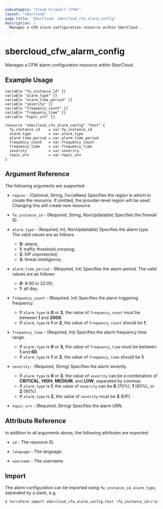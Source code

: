 ```yaml
---
subcategory: "Cloud Firewall (CFW)"
layout: "sbercloud"
page_title: "SberCloud: sbercloud_cfw_alarm_config"
description: |-
  Manages a CFW alarm configuration resource within SberCloud.
---
```


# sbercloud_cfw_alarm_config

Manages a CFW alarm configuration resource within SberCloud.

## Example Usage

```hcl
variable "fw_instance_id" {}
variable "alarm_type" {}
variable "alarm_time_period" {}
variable "severity" {}
variable "frequency_count" {}
variable "frequency_time" {}
variable "topic_urn" {}

resource "sbercloud_cfw_alarm_config" "test" {
  fw_instance_id    = var.fw_instance_id
  alarm_type        = var.alarm_type
  alarm_time_period = var.alarm_time_period
  frequency_count   = var.frequency_count
  frequency_time    = var.frequency_time
  severity          = var.severity
  topic_urn         = var.topic_urn
}
```

## Argument Reference

The following arguments are supported:

* `region` - (Optional, String, ForceNew) Specifies the region in which to create the resource.
  If omitted, the provider-level region will be used. Changing this will create new resource.

* `fw_instance_id` - (Required, String, NonUpdatable) Specifies the firewall ID.

* `alarm_type` - (Required, Int, NonUpdatable) Specifies the alarm type.
  The valid values are as follows.
  + **0**: attack;
  + **1**: traffic threshold crossing;
  + **2**: EIP unprotected;
  + **3**: threat intelligence;

* `alarm_time_period` - (Required, Int) Specifies the alarm period.
  The valid values are as follows:
  + **0**: 8:00 to 22:00;
  + **1**: all day;

* `frequency_count` - (Required, Int) Specifies the alarm triggering frequency.
  + If `alarm_type` is **0** or **3**, the value of `frequency_count` must be between **1** and **2000**.
  + If `alarm_type` is **1** or **2**, the value of `frequency_count` should be **1**.

* `frequency_time` - (Required, Int) Specifies the alarm frequency time range.
  + If `alarm_type` is **0** or **3**, the value of `frequency_time` must be between **1** and **60**.
  + If `alarm_type` is **1** or **2**, the value of `frequency_time` should be **1**.

* `severity` - (Required, String) Specifies the alarm severity.
  + If `alarm_type` is **0** or **3**, the value of `severity` can be a combination of **CRITICAL**, **HIGH**,
  **MEDIUM**, and **LOW**, separated by commas.
  + If `alarm_type` is **1**, the value of `severity` can be **0** (70%), **1** (80%), or **2** (90%).
  + If `alarm_type` is **2**, the value of `severity` must be **3** (EIP).

* `topic_urn` - (Required, String) Specifies the alarm URN.

## Attribute Reference

In addition to all arguments above, the following attributes are exported:

* `id` - The resource ID.

* `language` - The language.

* `username` - The username.

## Import

The alarm configuration can be imported using `fw_instance_id`, `alarm_type`, separated by a slash, e.g.

```bash
$ terraform import sbercloud_cfw_alarm_config.test <fw_instance_id>/<alarm_type>
```
